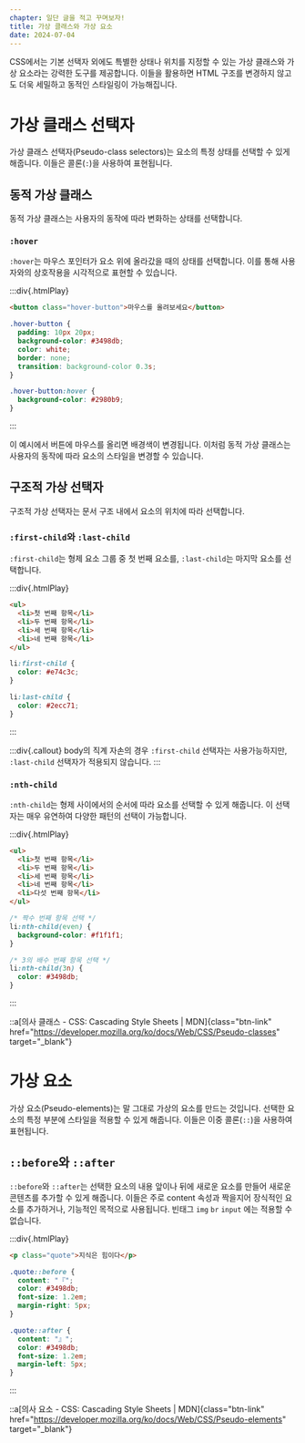 ```yaml
---
chapter: 일단 글을 적고 꾸며보자!
title: 가상 클래스와 가상 요소
date: 2024-07-04
---
```


CSS에서는 기본 선택자 외에도 특별한 상태나 위치를 지정할 수 있는 가상 클래스와 가상 요소라는 강력한 도구를 제공합니다. 이들을 활용하면 HTML 구조를 변경하지 않고도 더욱 세밀하고 동적인 스타일링이 가능해집니다.

# 가상 클래스 선택자

가상 클래스 선택자(Pseudo-class selectors)는 요소의 특정 상태를 선택할 수 있게 해줍니다. 이들은 콜론(`:`)을 사용하여 표현됩니다.

## 동적 가상 클래스

동적 가상 클래스는 사용자의 동작에 따라 변화하는 상태를 선택합니다.

### `:hover`

`:hover`는 마우스 포인터가 요소 위에 올라갔을 때의 상태를 선택합니다. 이를 통해 사용자와의 상호작용을 시각적으로 표현할 수 있습니다.

:::div{.htmlPlay}

```html
<button class="hover-button">마우스를 올려보세요</button>
```

```css
.hover-button {
  padding: 10px 20px;
  background-color: #3498db;
  color: white;
  border: none;
  transition: background-color 0.3s;
}

.hover-button:hover {
  background-color: #2980b9;
}
```

:::

이 예시에서 버튼에 마우스를 올리면 배경색이 변경됩니다. 이처럼 동적 가상 클래스는 사용자의 동작에 따라 요소의 스타일을 변경할 수 있습니다.

## 구조적 가상 선택자

구조적 가상 선택자는 문서 구조 내에서 요소의 위치에 따라 선택합니다.

### `:first-child`와 `:last-child`

`:first-child`는 형제 요소 그룹 중 첫 번째 요소를, `:last-child`는 마지막 요소를 선택합니다.

:::div{.htmlPlay}

```html
<ul>
  <li>첫 번째 항목</li>
  <li>두 번째 항목</li>
  <li>세 번째 항목</li>
  <li>네 번째 항목</li>
</ul>
```

```css
li:first-child {
  color: #e74c3c;
}

li:last-child {
  color: #2ecc71;
}
```

:::

:::div{.callout}
body의 직계 자손의 경우 `:first-child` 선택자는 사용가능하지만,  
`:last-child` 선택자가 적용되지 않습니다.
:::

### `:nth-child`

`:nth-child`는 형제 사이에서의 순서에 따라 요소를 선택할 수 있게 해줍니다. 이 선택자는 매우 유연하여 다양한 패턴의 선택이 가능합니다.

:::div{.htmlPlay}

```html
<ul>
  <li>첫 번째 항목</li>
  <li>두 번째 항목</li>
  <li>세 번째 항목</li>
  <li>네 번째 항목</li>
  <li>다섯 번째 항목</li>
</ul>
```

```css
/* 짝수 번째 항목 선택 */
li:nth-child(even) {
  background-color: #f1f1f1;
}

/* 3의 배수 번째 항목 선택 */
li:nth-child(3n) {
  color: #3498db;
}
```

:::

::a[의사 클래스 - CSS: Cascading Style Sheets | MDN]{class="btn-link" href="https://developer.mozilla.org/ko/docs/Web/CSS/Pseudo-classes" target="\_blank"}

# 가상 요소

가상 요소(Pseudo-elements)는 말 그대로 가상의 요소를 만드는 것입니다. 선택한 요소의 특정 부분에 스타일을 적용할 수 있게 해줍니다. 이들은 이중 콜론(`::`)을 사용하여 표현됩니다.

## `::before`와 `::after`

`::before`와 `::after`는 선택한 요소의 내용 앞이나 뒤에 새로운 요소를 만들어 새로운 콘텐츠를 추가할 수 있게 해줍니다. 이들은 주로 content 속성과 짝을지어 장식적인 요소를 추가하거나, 기능적인 목적으로 사용됩니다. 빈태그 `img` `br` `input` 에는 적용할 수 없습니다.

:::div{.htmlPlay}

```html
<p class="quote">지식은 힘이다</p>
```

```css
.quote::before {
  content: "『";
  color: #3498db;
  font-size: 1.2em;
  margin-right: 5px;
}

.quote::after {
  content: "』";
  color: #3498db;
  font-size: 1.2em;
  margin-left: 5px;
}
```

:::

::a[의사 요소 - CSS: Cascading Style Sheets | MDN]{class="btn-link" href="https://developer.mozilla.org/ko/docs/Web/CSS/Pseudo-elements" target="\_blank"}
